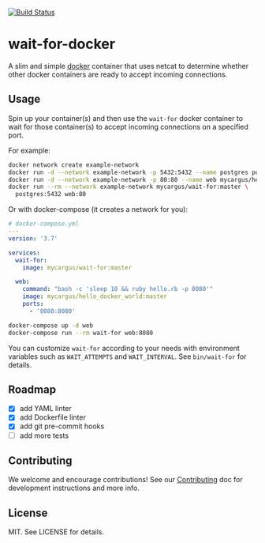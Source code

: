 [![Build Status](https://travis-ci.org/mycargus/wait-for-docker.svg?branch=master)](https://travis-ci.org/mycargus/wait-for-docker)

# wait-for-docker

A slim and simple [docker] container that uses netcat to determine whether other
docker containers are ready to accept incoming connections.

## Usage

Spin up your container(s) and then use the `wait-for` docker container to wait
for those container(s) to accept incoming connections on a specified port.

For example:

```sh
docker network create example-network
docker run -d --network example-network -p 5432:5432 --name postgres postgres:latest
docker run -d --network example-network -p 80:80 --name web mycargus/hello_docker_world:master
docker run --rm --network example-network mycargus/wait-for:master \
  postgres:5432 web:80
```

Or with docker-compose (it creates a network for you):

```yaml
# docker-compose.yml
---
version: '3.7'

services:
  wait-for:
    image: mycargus/wait-for:master

  web:
    command: "bash -c 'sleep 10 && ruby hello.rb -p 8080'"
    image: mycargus/hello_docker_world:master
    ports:
      - '8080:8080'
```

```bash
docker-compose up -d web
docker-compose run --rm wait-for web:8080
```

You can customize `wait-for` according to your needs with environment variables
such as `WAIT_ATTEMPTS` and `WAIT_INTERVAL`. See `bin/wait-for` for details.

## Roadmap

- [x] add YAML linter
- [x] add Dockerfile linter
- [x] add git pre-commit hooks
- [ ] add more tests

## Contributing

We welcome and encourage contributions! See our [Contributing] doc for
development instructions and more info.

## License

MIT. See LICENSE for details.

[contributing]:
  https://github.com/mycargus/wait-for-docker/blob/master/CONTRIBUTING.md
[docker]: https://docs.docker.com/
